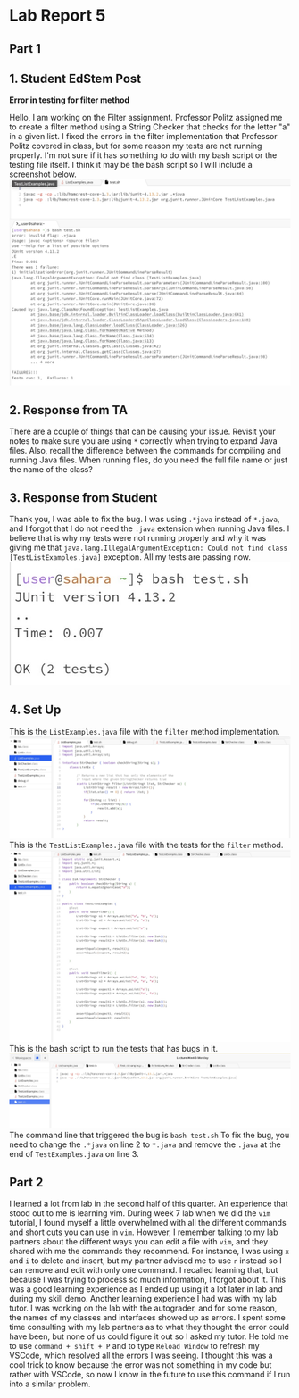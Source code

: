 # Lab Report 5
## Part 1
## 1. Student EdStem Post

**Error in testing for filter method**

Hello,
I am working on the Filter assignment. Professor Politz assigned me to create a filter method using a String Checker that checks for the letter "a" in a given list. 
I fixed the errors in the filter implementation that Professor Politz covered in class, but for some reason my tests are not running properly. I'm not sure if it has something to do
with my bash script or the testing file itself. I think it may be the bash script so I will include a screenshot below.
![Image](studenterror.jpeg)


## 2. Response from TA
There are a couple of things that can be causing your issue. Revisit your notes to make sure you are using `*` correctly when trying to expand Java files. Also, recall the difference between 
the commands for compiling and running Java files. When running files, do you need the full file name or just the name of the class?

## 3. Response from Student
Thank you, I was able to fix the bug. I was using `.*java` instead of `*.java`, and I forgot that I do not need the `.java` extension when running Java files. I believe that is why my tests
were not running properly and why it was giving me that `java.lang.IllegalArgumentException: Could not find class [TestListExamples.java]` exception. All my tests are passing now.
![Image](studentfix.jpeg)

## 4. Set Up
This is the `ListExamples.java` file with the `filter` method implementation. 
![Image](javafile.jpeg)
This is the `TestListExamples.java` file with the tests for the `filter` method.
![Image](testfile.jpeg)
This is the bash script to run the tests that has bugs in it.
![Image](buggybash.jpeg)
The command line that triggered the bug is `bash test.sh`
To fix the bug, you need to change the `.*java` on line 2 to `*.java` and remove the `.java` at the end of `TestExamples.java` on line 3.

## Part 2
I learned a lot from lab in the second half of this quarter. An experience that stood out to me is learning vim. During week 7 lab when we did the `vim` tutorial, I found myself a little
overwhelmed with all the different commands and short cuts you can use in `vim`. However, I remember talking to my lab partners about the different ways you can edit a file with `vim`, and they 
shared with me the commands they recommend. For instance, I was using `x` and `i` to delete and insert, but my partner advised me to use `r` instead so I can remove and edit with only one command.
I recalled learning that, but because I was trying to process so much information, I forgot about it. This was a good learning experience as I ended up using it a lot later in lab and during my skill demo. Another learning experience I had was with my lab tutor. 
I was working on the lab with the autograder, and for some reason, the names of my classes and interfaces showed up as errors. I spent some time consulting with my lab partners as to what they thought the error could have been, but none of us could figure it out so I asked my tutor.
He told me to use `command + shift + P` and to type `Reload Window` to refresh my VSCode, which resolved all the errors I was seeing. I thought this was a cool trick to know because the error was not something in my code but rather with VSCode, 
so now I know in the future to use this command if I run into a similar problem.


